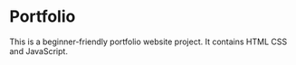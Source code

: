 # Portfolio
This is a beginner-friendly portfolio website project. It contains HTML CSS and JavaScript.
